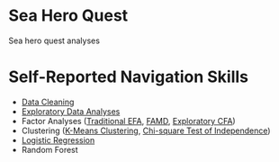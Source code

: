 # Sea Hero Quest
Sea hero quest analyses


# Self-Reported Navigation Skills
- [Data Cleaning](https://github.com/LilianYou/Sea_Hero_Quest/blob/main/Raw-UserData-PreProcessing.ipynb)
- [Exploratory Data Analyses](https://github.com/LilianYou/Sea_Hero_Quest/blob/main/DemographicsAnalysis-shared.ipynb)
- Factor Analyses ([Traditional EFA](https://github.com/LilianYou/Sea_Hero_Quest/blob/main/Exploratory_Factor_Analyses_Traditional.ipynb), [FAMD](https://github.com/LilianYou/Sea_Hero_Quest/blob/main/Exploratory_Factor_Analysis_FAMD.ipynb), [Exploratory CFA](https://github.com/LilianYou/Sea_Hero_Quest/blob/main/Exploratory_CFA_shared.ipynb))
- Clustering ([K-Means Clustering](https://github.com/LilianYou/Sea_Hero_Quest/blob/main/Clustering_shared.ipynb), [Chi-square Test of Independence](https://github.com/LilianYou/Sea_Hero_Quest/blob/main/Chi_Square_Test_Cluster_shared.ipynb))
- [Logistic Regression](https://github.com/LilianYou/Sea_Hero_Quest/blob/main/Ordinal_Regression_Analysis_shared.ipynb)
- Random Forest
